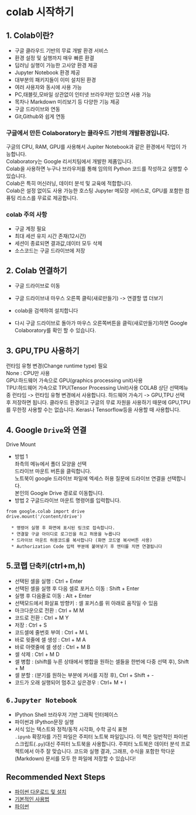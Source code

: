 # colab 시작하기
## **1. Colab이란?**  
* 구글 클라우드 기반의 무료 개발 환경 서비스 
* 환경 설정 및 실행까지 매우 빠른 환결
* 딥러닝 실행이 가능한 고사양 환경 제공
* Jupyter Notebook 환경 제공
* 대부분의 패키지들이 이미 설치된 환경 
* 여러 사용자와 동시에 사용 가능
* PC,태블릿,모바일 상관없이 인터넷 브라우저만 있으면 사용 가능
* 목차나 Markdown 미리보기 등 다양한 기능 제공
* 구글 드라이브와 연동
* Git,Github와 쉽게 연동    
   
### 구글에서 만든 Colaboratory는 클라우드 기반의 개발환경입니다.  
구글의 CPU, RAM, GPU를 사용해서 Jupiter Notebook과 같은 환경에서 작업이 가능합니다.  
Colaboratory는 Google 리서치팀에서 개발한 제품입니다.  
Colab을 사용하면 누구나 브라우저를 통해 임의의 Python 코드를 작성하고 실행할 수 있습니다.    
Colab은 특히 머신러닝, 데이터 분석 및 교육에 적합합니다.   
Colab은 설정 없이도 사용 가능한 호스팅 Jupyter 메모장 서비스로, GPU를 포함한 컴퓨팅 리소스를 무료로 제공합니다.  

### colab 주의 사항    
* 구글 계정 필요
* 최대 세션 유지 시간 존재(12시간)
* 세션이 종료되면 결과값,데이터 모두 삭제
* 소스코드는 구글 드라이브에  저장 


## **2. Colab 연결하기**  
* 구글 드라이브로 이동
* 구글 드라이브내 마우스 오른쪽 클릭(새로만들기) -> 연결할 앱 더보기   

* colab을 검색하여 설치합니다 
* 다시 구글 드라이브로 돌아가 마우스 오른쪽버튼을 클릭(새로만들기)하면 Google Colaboratory를 확인 할 수 있습니다.  
  

## **3. GPU,TPU 사용하기**  
런타임 유형 변경(Change runtime type) 필요  
None : CPU만 사용  
GPU:하드웨어 가속으로 GPU(graphics processing unit)사용  
TPU:하드웨어 가속으로 TPU(Tensor Processing Unit)사용
COLAB 상단 선택메뉴 중 런타임 -> 런타임 유형 변경에서 사용합니다.
하드웨어 가속기 -> GPU,TPU 선택 후 저장하면 됩니다.
클라우드 환경이고 구글의 무료 자원을 사용하기 때문에 GPU,TPU를 무한정 사용할 수는 없습니다. Keras나 Tensorflow등을 사용할 때 사용합니다.

## **4. Google `Drive`와 연결**
Drive Mount  
* 방법 1  
좌측의 메뉴에서 폴더 모양을 선택   
드라이브 마운트 버튼을 클릭합니다.  
노트북이 google 드라이브 파일에 엑세스 허용 질문에 드라이브 연결을 선택합니다.  
본인의 Google Drive 경로로 이동합니다.    
* 방법 2
구글드라이브 마운트 명령어를 입력합니다.  
```
from google.colab import drive
drive.mount('/content/drive')
```  
      * 명령어 실행 후 화면에 표시된 링크로 접속합니다.  
      * 연결할 구글 아이디로 로그인을 하고 허용을 누릅니다  
      * 드라이브 마운트 허용코드를 복사합니다 (화면 코드옆 복사버튼 사용)  
      * Authorization Code 입력 부분에 붙여넣기 후 엔터를 치면 연결됩니다  

## **5.코랩 `단축키`**(ctrl+m,h)  
*   선택된 셀을 실행 : Ctrl + Enter
*   선택된 셀을 실행 후 다음 셀로 포커스 이동 : Shift + Enter
*   실행 후 다음줄로 이동 : Alt + Enter
*   선택모드에서 화살표 방향키 : 셀 포커스를 위 아래로 움직일 수 있음
*   마크다운으로 전환 : Ctrl + M M
*   코드로 전환 : Ctrl + M Y
*   저장 : Ctrl + S
*   코드셀에 줄번호 부여 : Ctrl + M L
*   바로 윗줄에 셀 생성 : Ctrl + M A
*   바로 아랫줄에 셀 생성 : Ctrl + M B
*   셀 삭제 : Ctrl + M D
*   셀 병합 : (shift를 누른 상태에서 병합을 원하는 셀들을 한번에 다중 선택 후), Shift + M
*   셀 분할 : (분기를 원하는 부분에 커서를 지정 후), Ctrl + Shift + -
*   코드가 오래 실행되어 멈추고 싶은경우 : Ctrl+ M + I

## **`6.Jupyter Notebook`**  
* IPython Shell 브라우저 기반 그래픽 인터페이스
* 파이썬과 IPython문장 실행
* 서식 있는 텍스트와 정적/동적 시각화, 수학 공식 표현  
  `.ipynb` 확장자를 가진 파일은 주피터 노트북 파일입니다. 이 책은 일반적인 파이썬 스크립트(`.py`)대신 주피터 노트북을 사용합니다. 
    주피터 노트북은 데이터 분석 프로젝트에서 아주 잘 맞습니다. 
    코드와 실행 결과, 그래프, 수식을 포함한 막다운(Markdown) 문서를 모두 한 파일에 저장할 수 있습니다!



 
## Recommended Next Steps

* [파이썬 다운로드 및 설치](os_setup.md)
* [기본적인 사용법](basic_usage.md)
* [파이썬](https://www.python.org/)


